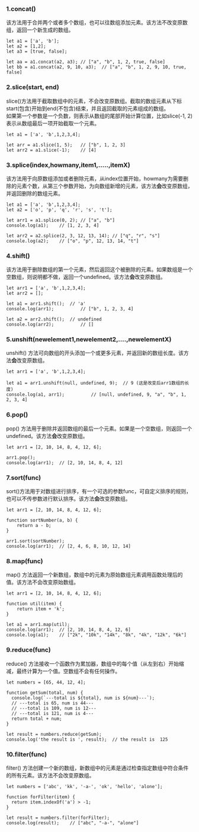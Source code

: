 ### 1.concat()
该方法用于合并两个或者多个数组，也可以往数组添加元素。该方法不改变原数组，返回一个新生成的数组。
```
let a1 = ['a', 'b'];
let a2 = [1,2];
let a3 = [true, false];

let aa = a1.concat(a2, a3);	// ["a", "b", 1, 2, true, false]
let bb = a1.concat(a2, 9, 10, a3);	// ["a", "b", 1, 2, 9, 10, true, false]
```

### 2.slice(start, end)
slice()方法用于截取数组中的元素，不会改变原数组。截取的数组元素从下标start(包含)开始到end(不包含)结束，并且返回截取的元素组成的数组。</br>
如果第一个参数是一个负数，则表示从数组的尾部开始计算位置，比如slice(-1, 2)表示从数组最后一项开始截取一个元素。
```
let a1 = ['a', 'b',1,2,3,4];

let arr = a1.slice(1, 5);	// ["b", 1, 2, 3]
let arr2 = a1.slice(-1);	// [4]
```

### 3.splice(index,howmany,item1,.....,itemX)
该方法用于向原数组添加或者删除元素，从index位置开始，howmany为需要删除的元素个数，从第三个参数开始，为向数组新增的元素，该方法**会**改变原数组，并返回删除的数组元素。
```
let a1 = ['a', 'b',1,2,3,4];
let a2 = ['o', 'p', 'q', 'r', 's', 't'];

let arr1 = a1.splice(0, 2);	// ["a", "b"]
console.log(a1);	// [1, 2, 3, 4]

let arr2 = a2.splice(2, 3, 12, 13, 14);	// ["q", "r", "s"]
console.log(a2);	// ["o", "p", 12, 13, 14, "t"]
```

### 4.shift()
该方法用于删除数组的第一个元素，然后返回这个被删除的元素。如果数组是一个空数组，则说明都不做，返回一个undefined。该方法**会**改变原数组。
```
let arr1 = ['a', 'b',1,2,3,4];
let arr2 = [];

let a1 = arr1.shift();	// 'a'
console.log(arr1);			// ["b", 1, 2, 3, 4]

let a2 = arr2.shift();	// undefined
console.log(arr2);			// []
```

### 5.unshift(newelement1,newelement2,....,newelementX)
unshift() 方法可向数组的开头添加一个或更多元素，并返回新的数组长度。该方法**会**改变原数组。
```
let arr1 = ['a', 'b',1,2,3,4];

let a1 = arr1.unshift(null, undefined, 9);	// 9 (这是改变后arr1数组的长度)
console.log(a1, arr1);			// [null, undefined, 9, "a", "b", 1, 2, 3, 4]
```

### 6.pop()
pop() 方法用于删除并返回数组的最后一个元素。如果是一个空数组，则返回一个undefined。该方法**会**改变原数组。
```
let arr1 = [2, 10, 14, 8, 4, 12, 6];

arr1.pop();
console.log(arr1);	// [2, 10, 14, 8, 4, 12]
```

### 7.sort(func)
sort()方法用于对数组进行排序，有一个可选的参数func，可自定义排序的规则，也可以不传参数进行默认排序。该方法**会**改变原数组。
```
let arr1 = [2, 10, 14, 8, 4, 12, 6];

function sortNumber(a, b) {
	return a - b;
}

arr1.sort(sortNumber);
console.log(arr1);	// [2, 4, 6, 8, 10, 12, 14]
```

### 8.map(func)
map() 方法返回一个新数组，数组中的元素为原始数组元素调用函数处理后的值。该方法不会改变原始数组。
```
let arr1 = [2, 10, 14, 8, 4, 12, 6];

function util(item) {
    return item + 'k';
}

let a1 = arr1.map(util);
console.log(arr1);	// [2, 10, 14, 8, 4, 12, 6]
console.log(a1);	// ["2k", "10k", "14k", "8k", "4k", "12k", "6k"]
```

### 9.reduce(func)
reduce() 方法接收一个函数作为累加器，数组中的每个值（从左到右）开始缩减，最终计算为一个值。空数组不会有任何操作。
```
let numbers = [65, 44, 12, 4];
 
function getSum(total, num) {
  console.log(`---total is ${total}, num is ${num}---`);
  // ---total is 65, num is 44---
  // ---total is 109, num is 12---
  // ---total is 121, num is 4---
  return total + num;
}

let result = numbers.reduce(getSum);
console.log('the result is ', result);	// the result is  125
```

### 10.filter(func)
filter() 方法创建一个新的数组，新数组中的元素是通过检查指定数组中符合条件的所有元素。该方法不会改变原数组。
```
let numbers = ['abc', 'kk', '-a-', 'ok', 'hello', 'alone'];
 
function forFilter(item) {
  return item.indexOf('a') > -1;
}

let result = numbers.filter(forFilter);
console.log(result);	// ["abc", "-a-", "alone"]
```
